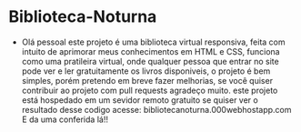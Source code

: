 # Biblioteca-Noturna
* Olá pessoal este projeto é uma biblioteca virtual responsiva, feita com intuito de aprimorar meus conhecimentos em HTML e CSS,
funciona como uma pratileira virtual, onde qualquer pessoa que entrar no site pode ver e ler gratuitamente os livros disponiveis, o
projeto é bem simples, porém pretendo em breve fazer melhorias, se você quiser contribuir ao projeto com pull requests agradeço muito.
este projeto está hospedado em um sevidor remoto gratuito se quiser ver o resultado desse codigo acesse: bibliotecanoturna.000webhostapp.com E da uma conferida lá!!

